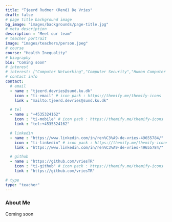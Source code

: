 ```yaml
---
title: "Tjeerd Rudmer (René) De Vries"
draft: false
# page title background image
bg_image: "images/backgrounds/page-title.jpg"
# meta description
description : "Meet our team"
# teacher portrait
image: "images/teachers/person.jpeg"
# course
course: "Health Inequality"
# biography
bio: "Coming soon"
# interest
# interest: ["Computer Networking","Computer Security","Human Computer Interfacing"]
# contact info
contact:
  # email
  - name : "tjeerd.devries@sund.ku.dk"
    icon : "ti-email" # icon pack : https://themify.me/themify-icons
    link : "mailto:tjeerd.devries@sund.ku.dk"

  # tel
  - name : "+4535324162"
    icon : "ti-mobile" # icon pack : https://themify.me/themify-icons
    link : "tel:+4535324162"

  # linkedin
  - name : "https://www.linkedin.com/in/ren%C3%A9-de-vries-49655784/"
    icon : "ti-linkedin" # icon pack : https://themify.me/themify-icons
    link : "https://www.linkedin.com/in/ren%C3%A9-de-vries-49655784/"

  # github
  - name : "https://github.com/vriesTR"
    icon : "ti-github" # icon pack : https://themify.me/themify-icons
    link : "https://github.com/vriesTR"

# type
type: "teacher"
---
```


### About Me

Coming soon